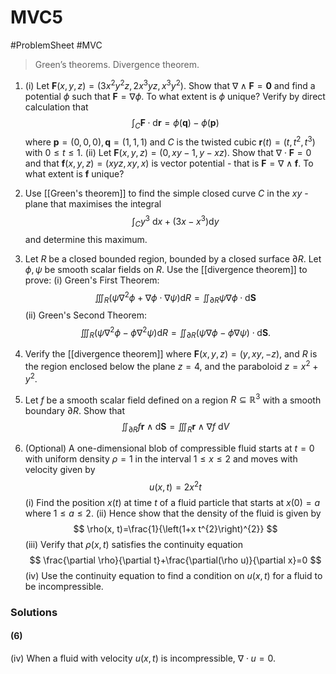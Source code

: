 # MVC5
#ProblemSheet #MVC 
>Green’s theorems. Divergence theorem.
1. (i) Let $\mathbf{F}(x, y, z)=\left(3 x^{2} y^{2} z, 2 x^{3} y z, x^{3} y^{2}\right)$. Show that $\nabla \wedge \mathbf{F}=\mathbf{0}$ and find a potential $\phi$ such that $\mathbf{F}=\nabla \phi$. To what extent is $\phi$ unique?
Verify by direct calculation that
$$
\int_{C} \mathbf{F} \cdot \mathrm{d} \mathbf{r}=\phi(\mathbf{q})-\phi(\mathbf{p})
$$
where $\mathbf{p}=(0,0,0), \mathbf{q}=(1,1,1)$ and $C$ is the twisted cubic $\mathbf{r}(t)=\left(t, t^{2}, t^{3}\right)$ with $0 \leqslant t \leqslant 1$.
(ii) Let $\mathbf{F}(x, y, z)=(0, x y-1, y-x z)$. Show that $\nabla \cdot \mathbf{F}=0$ and that $\mathbf{f}(x, y, z)=(x y z, x y, x)$ is
vector potential - that is $\mathbf{F}=\nabla \wedge \mathbf{f}$. To what extent is $\mathbf{f}$ unique?
2. Use [[Green's theorem]] to find the simple closed curve $C$ in the $x y$ -plane that maximises the integral
$$
\int_{C} y^{3} \mathrm{~d} x+\left(3 x-x^{3}\right) \mathrm{d} y
$$
and determine this maximum.
3. Let $R$ be a closed bounded region, bounded by a closed surface $\partial R$. Let $\phi, \psi$ be smooth scalar fields on $R$. Use the [[divergence theorem]] to prove:
(i) Green's First Theorem:
$$
\iiint_{R}\left(\psi \nabla^{2} \phi+\nabla \phi \cdot \nabla \psi\right) \mathrm{d} R=\iint_{\partial R} \psi \nabla \phi \cdot \mathrm{d} \mathbf{S}
$$
(ii) Green's Second Theorem:
$$
\iiint_{R}\left(\psi \nabla^{2} \phi-\phi \nabla^{2} \psi\right) \mathrm{d} R=\iint_{\partial R}(\psi \nabla \phi-\phi \nabla \psi) \cdot \mathrm{d} \mathbf{S} .
$$

4. Verify the [[divergence theorem]] where $\mathbf{F}(x, y, z)=(y, x y,-z)$, and $R$ is the region enclosed below the plane $z=4$, and the paraboloid $z=x^{2}+y^{2}$.
5. Let $f$ be a smooth scalar field defined on a region $R \subseteq \mathbb{R}^{3}$ with a smooth boundary $\partial R$. Show that
$$
\iint_{\partial R} f \mathbf{r} \wedge \mathrm{d} \mathbf{S}=\iiint_{R} \mathbf{r} \wedge \nabla f \mathrm{~d} V
$$
6. (Optional) A one-dimensional blob of compressible fluid starts at $t=0$ with uniform density $\rho=1$ in the interval $1 \leqslant x \leqslant 2$ and moves with velocity given by
$$
u(x, t)=2 x^{2} t
$$
(i) Find the position $x(t)$ at time $t$ of a fluid particle that starts at $x(0)=a$ where $1 \leqslant a \leqslant 2$.
(ii) Hence show that the density of the fluid is given by
$$
\rho(x, t)=\frac{1}{\left(1+x t^{2}\right)^{2}}
$$
(iii) Verify that $\rho(x, t)$ satisfies the continuity equation
$$
\frac{\partial \rho}{\partial t}+\frac{\partial(\rho u)}{\partial x}=0
$$
(iv) Use the continuity equation to find a condition on $u(x, t)$ for a fluid to be incompressible.

### Solutions

#### (6)
(iv) When a fluid with velocity $u(x,t)$ is incompressible, $\nabla\cdot u = 0$.